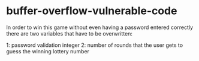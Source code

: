 # buffer-overflow-vulnerable-code
In order to win this game without even having a password entered correctly there are two variables that have to be overwritten:



1: password validation integer
2: number of rounds that the user gets to guess the winning lottery number
